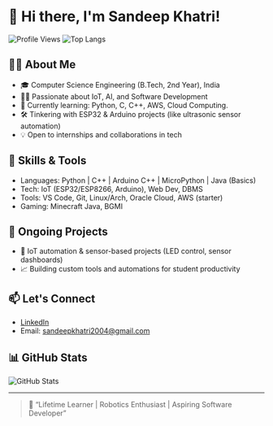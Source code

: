 # 👋 Hi there, I'm Sandeep Khatri!

![Profile Views](https://komarev.com/ghpvc/?username=Sandeep-khatri01&style=flat-square)
![Top Langs](https://github-readme-stats.vercel.app/api/top-langs/?username=Sandeep-khatri01&layout=compact)

## 🧑‍💻 About Me

- 🎓 Computer Science Engineering (B.Tech, 2nd Year), India
- 👨‍💻 Passionate about IoT, AI, and Software Development
- 🌱 Currently learning: Python, C, C++, AWS, Cloud Computing.
- 🛠️ Tinkering with ESP32 & Arduino projects (like ultrasonic sensor automation)
- 💡 Open to internships and collaborations in tech

## 🚩 Skills & Tools

- Languages: Python | C++ | Arduino C++ | MicroPython | Java (Basics)
- Tech: IoT (ESP32/ESP8266, Arduino), Web Dev, DBMS
- Tools: VS Code, Git, Linux/Arch, Oracle Cloud, AWS (starter)
- Gaming: Minecraft Java, BGMI

## 🚀 Ongoing Projects

- 👾 IoT automation & sensor-based projects (LED control, sensor dashboards)
- 📈 Building custom tools and automations for student productivity

## 📫 Let's Connect

- [LinkedIn](linkedin.com/in/sandeep-khatri-586224325)
- Email: sandeepkhatri2004@gmail.com

## 📊 GitHub Stats

![GitHub Stats](https://github-readme-stats.vercel.app/api?username=Sandeep-khatri01&show_icons=true&hide_title=true&theme=radical)

---

> 🚀 “Lifetime Learner | Robotics Enthusiast | Aspiring Software Developer”


